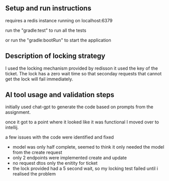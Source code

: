 
Setup and run instructions
-

requires a redis instance running on localhost:6379

run the "gradle:test" to run all the tests

or run the "gradle:bootRun" to start the application

Description of locking strategy
-

I used the locking mechanism provided by redisson it used the key of the ticket. The lock has a zero wait time so that seconday requests that cannot get the lock will fail immediately. 


AI tool usage and validation steps
-

initially used chat-gpt to generate the code based on prompts from the assignment.

once it got to a point where it looked like it was functional I moved over to intellij.

a few issues with the code were identified and fixed
- model was only half complete, seemed to think it only needed the model from the create request
- only 2 endpoints were implemented create and update
- no request dtos only the enitity for ticket
- the lock provided had a 5 second wait, so my locking test failed until i realised the problem